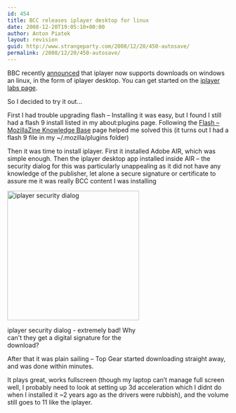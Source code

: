 ```yaml
---
id: 454
title: BCC releases iplayer desktop for linux
date: 2008-12-20T19:05:10+00:00
author: Anton Piatek
layout: revision
guid: http://www.strangeparty.com/2008/12/20/450-autosave/
permalink: /2008/12/20/450-autosave/
---
```

BBC recently [announced](http://news.bbc.co.uk/2/hi/technology/7787335.stm) that iplayer now supports downloads on windows an linux, in the form of iplayer desktop. You can get started on the [iplayer labs page](http://www.bbc.co.uk/iplayer/labs).

So I decided to try it out&#8230;

First I had trouble upgrading flash &#8211; Installing it was easy, but I found I still had a flash 9 install listed in my about:plugins page. Following the [Flash &#8211; MozillaZine Knowledge Base](http://kb.mozillazine.org/Macromedia_Flash#Linux_and_Solaris) page helped me solved this (it turns out I had a flash 9 file in my ~/.mozilla/plugins folder)

Then it was time to install iplayer. First it installed Adobe AIR, which was simple enough. Then the iplayer desktop app installed inside AIR &#8211; the security dialog for this was particularly unappealing as it did not have any knowledge of the publisher, let alone a secure signature or certificate to assure me it was really BCC content I was installing

<div id="attachment_449" style="width: 310px" class="wp-caption alignright">
  <img aria-describedby="caption-attachment-449" class="size-medium wp-image-449" title="iplayer security dialog" src="http://www.strangeparty.com/wordpress/uploads/2008/12/iplayer_install-300x295.jpg" alt="iplayer security dialog" width="300" height="295" />
  
  <p id="caption-attachment-449" class="wp-caption-text">
    iplayer security dialog - extremely bad! Why can't they get a digital signature for the download?
  </p>
</div>

After that it was plain sailing &#8211; Top Gear started downloading straight away, and was done within minutes.

It plays great, works fullscreen (though my laptop can&#8217;t manage full screen well, I probably need to look at setting up 3d acceleration which I didnt do when I installed it ~2 years ago as the drivers were rubbish), and the volume still goes to 11 like the iplayer.